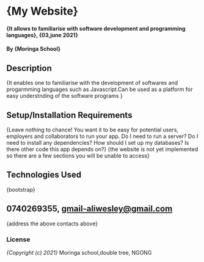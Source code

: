 #  {My Website}
#### {It allows to familiarise with software development and programming languages}, {03,june 2021}
#### By **{Moringa School}**
## Description
{It enables one to familiarise with the development of softwares and progarmming languages such as Javascript.Can be used as a platform for easy understnding of the software programs }
## Setup/Installation Requirements
{Leave nothing to chance! You want it to be easy for potential users, employers and collaborators to run your app. Do I need to run a server? Do I need to install any dependencies? How should I set up my databases? Is there other code this app depends on?}
{the website is not yet implemented so there are a few sections you will be unable to access}
## Technologies Used
{bootstrap}
## 0740269355, gmail-aliwesley@gmail.com
{address the above contacts above}
### License
*{Copyright (c) 2021}*
Moringa school,double tree, NGONG

  
